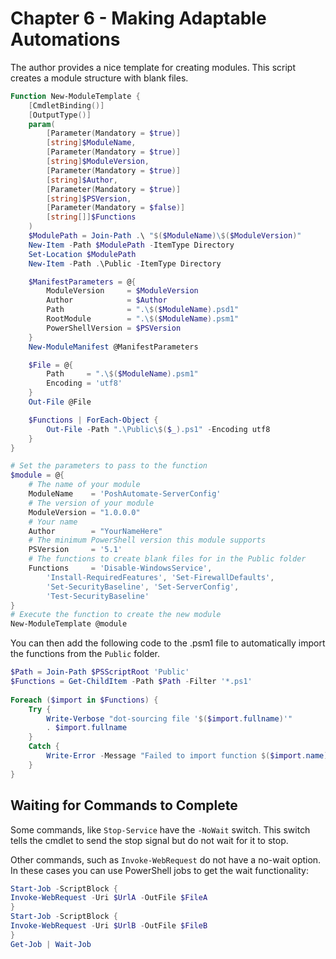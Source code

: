 # Chapter 6 - Making Adaptable Automations

The author provides a nice template for creating modules. This script creates a module structure with blank files. 
```powershell
Function New-ModuleTemplate {
    [CmdletBinding()]
    [OutputType()]
    param(
        [Parameter(Mandatory = $true)]
        [string]$ModuleName,
        [Parameter(Mandatory = $true)]
        [string]$ModuleVersion,
        [Parameter(Mandatory = $true)]
        [string]$Author,
        [Parameter(Mandatory = $true)]
        [string]$PSVersion,
        [Parameter(Mandatory = $false)]
        [string[]]$Functions
    )
    $ModulePath = Join-Path .\ "$($ModuleName)\$($ModuleVersion)"
    New-Item -Path $ModulePath -ItemType Directory
    Set-Location $ModulePath
    New-Item -Path .\Public -ItemType Directory

    $ManifestParameters = @{
        ModuleVersion     = $ModuleVersion
        Author            = $Author
        Path              = ".\$($ModuleName).psd1"
        RootModule        = ".\$($ModuleName).psm1"
        PowerShellVersion = $PSVersion
    }
    New-ModuleManifest @ManifestParameters

    $File = @{
        Path     = ".\$($ModuleName).psm1"
        Encoding = 'utf8'
    }
    Out-File @File

    $Functions | ForEach-Object {
        Out-File -Path ".\Public\$($_).ps1" -Encoding utf8
    }
}

# Set the parameters to pass to the function
$module = @{
    # The name of your module
    ModuleName    = 'PoshAutomate-ServerConfig'
    # The version of your module
    ModuleVersion = "1.0.0.0"
    # Your name
    Author        = "YourNameHere"
    # The minimum PowerShell version this module supports
    PSVersion     = '5.1'
    # The functions to create blank files for in the Public folder
    Functions     = 'Disable-WindowsService', 
        'Install-RequiredFeatures', 'Set-FirewallDefaults', 
        'Set-SecurityBaseline', 'Set-ServerConfig', 
        'Test-SecurityBaseline'
}
# Execute the function to create the new module
New-ModuleTemplate @module
```

You can then add the following code to the .psm1 file to automatically import the functions from the `Public` folder.

```powershell
$Path = Join-Path $PSScriptRoot 'Public'
$Functions = Get-ChildItem -Path $Path -Filter '*.ps1'
 
Foreach ($import in $Functions) {
    Try {
        Write-Verbose "dot-sourcing file '$($import.fullname)'"
        . $import.fullname
    }
    Catch {
        Write-Error -Message "Failed to import function $($import.name)"
    }
}
```

## Waiting for Commands to Complete
Some commands, like `Stop-Service` have the `-NoWait` switch. This switch tells the cmdlet to send the stop signal but do not wait for it to stop.

Other commands, such as `Invoke-WebRequest` do not have a no-wait option. In these cases you can use PowerShell jobs to get the wait functionality:

```powershell
Start-Job -ScriptBlock {
Invoke-WebRequest -Uri $UrlA -OutFile $FileA
}
Start-Job -ScriptBlock {
Invoke-WebRequest -Uri $UrlB -OutFile $FileB
}
Get-Job | Wait-Job
```